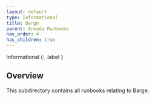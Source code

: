 ```yaml
---
layout: default
type: Informational
title: Barge
parent: Armada Runbooks
nav_order: 4
has_children: true
---
```


Informational
{: .label }

## Overview

This subdirectory contains all runbooks relating to Barge.